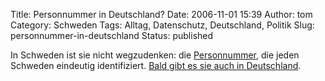 Title: Personnummer in Deutschland?
Date: 2006-11-01 15:39
Author: tom
Category: Schweden
Tags: Alltag, Datenschutz, Deutschland, Politik
Slug: personnummer-in-deutschland
Status: published

In Schweden ist sie nicht wegzudenken: die
[Personnummer](http://www.fiket.de/2006/07/09/wort-der-woche-personnummer/),
die jeden Schweden eindeutig identifiziert. [Bald gibt es sie auch in
Deutschland](http://www.heise.de/newsticker/meldung/80337).

